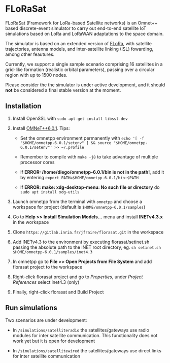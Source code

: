 # FLoRaSat

FLoRaSat (Framework for LoRa-based Satellite networks) is an Omnet++ based discrete-event simulator to carry out end-to-end satellite IoT simulations based on LoRa and LoRaWAN adaptations to the space domain.

The simulator is based on an extended version of [FLoRa](https://flora.aalto.fi/), with satellite trajectories, antenna models, and inter-satellite linking (ISL) fowarding, among other feautures.

Currently, we support a single sample scenario comprising 16 satellites in a grid-like formation (realistic orbital parameters), passing over a circular region with up to 1500 nodes.

Please consider the the simulator is under active development, and it should **not** be considered a final stable version at the moment.


## Installation

1. Install OpenSSL with `sudo apt-get install libssl-dev`

2. Install [OMNeT++6.0.1](https://doc.omnetpp.org/omnetpp/InstallGuide.pdf). Tips:

    * Set the omnetpp environment permanently with `echo '[ -f "$HOME/omnetpp-6.0.1/setenv" ] && source "$HOME/omnetpp-6.0.1/setenv"' >> ~/.profile`

    * Remember to compile with `make -j8` to take advantage of multiple processor cores

    * If **ERROR: /home/diego/omnetpp-6.0.1/bin is not in the path!**, add it by entering `export PATH=$HOME/omnetpp-6.0.1/bin:$PATH`

    * If **ERROR: make: xdg-desktop-menu: No such file or directory** do `sudo apt install xdg-utils`
    
3. Launch omnetpp from the terminal with `omnetpp` and choose a workspace for project (default is `$HOME/omnetpp-6.0.1/samples`)

4. Go to **Help >> Install Simulation Models...** menu and install **INETv4.3.x** in the workspace

5. Clone `https://gitlab.inria.fr/jfraire/florasat.git` in the workspace

6. Add INETv4.3 to the environment by executing florasat/setinet.sh passing the absolute path to the INET root directory, eg. `sh setinet.sh $HOME/omnetpp-6.0.1/samples/inet4.3`

7. In omnetpp go to **File >> Open Projects from File System** and add florasat project to the workspace

8. Right-click florasat project and go to *Properties*, under *Project References* select inet4.3 (only)

9. Finally, right-click florasat and Build Project



## Run simulations

Two scenarios are under development:

- In `/simulations/satelliteradio` the satellites/gateways use radio modules for inter satellite communication. This functionality does not work yet but it is open for development

- In `/simulations/satellitewired` the satellites/gateways use direct links for inter satellite communication




